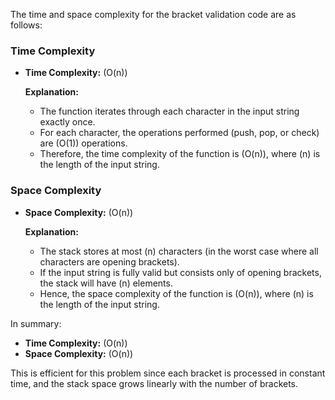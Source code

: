 The time and space complexity for the bracket validation code are as follows:

### Time Complexity

-   **Time Complexity:** \(O(n)\)

    **Explanation:**

    -   The function iterates through each character in the input string exactly once.
    -   For each character, the operations performed (push, pop, or check) are \(O(1)\) operations.
    -   Therefore, the time complexity of the function is \(O(n)\), where \(n\) is the length of the input string.

### Space Complexity

-   **Space Complexity:** \(O(n)\)

    **Explanation:**

    -   The stack stores at most \(n\) characters (in the worst case where all characters are opening brackets).
    -   If the input string is fully valid but consists only of opening brackets, the stack will have \(n\) elements.
    -   Hence, the space complexity of the function is \(O(n)\), where \(n\) is the length of the input string.

In summary:

-   **Time Complexity:** \(O(n)\)
-   **Space Complexity:** \(O(n)\)

This is efficient for this problem since each bracket is processed in constant time, and the stack space grows linearly with the number of brackets.
